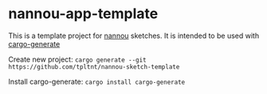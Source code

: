 # nannou-app-template
This is a template project for [nannou](https://nannou.cc/) sketches.
It is intended to be used with [cargo-generate](https://github.com/cargo-generate/cargo-generate)

Create new project: `cargo generate --git https://github.com/tpltnt/nannou-sketch-template`

Install cargo-generate: `cargo install cargo-generate`
